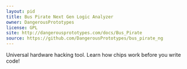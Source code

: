 ```yaml
---
layout: pid
title: Bus Pirate Next Gen Logic Analyzer
owner: DangerousPrototypes
license: GPL
site: http://dangerousprototypes.com/docs/Bus_Pirate
source: https://github.com/DangerousPrototypes/bus_pirate_ng
---
```

Universal hardware hacking tool. Learn how chips work before you write code!


